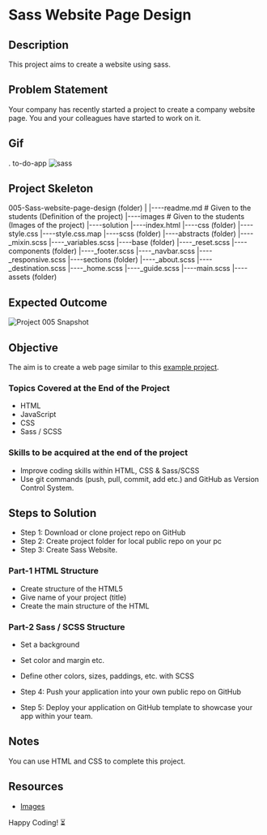 # Sass Website Page Design

## Description
This project aims to create a website using sass.

## Problem Statement
Your company has recently started a project to create a company website page. You and your colleagues have started to work on it.

## Gif

. to-do-app
 <img src = "sassCss.gif" Alt = "sass">

## Project Skeleton 
005-Sass-website-page-design (folder)
|
|----readme.md # Given to the students (Definition of the project)
|----images # Given to the students (Images of the project)
|----solution
|----index.html
|----css (folder)
|----style.css
|----style.css.map
|----scss (folder)
|----abstracts (folder)
|----_mixin.scss
|----_variables.scss
|----base (folder)
|----_reset.scss
|----components (folder)
|----_footer.scss
|----_navbar.scss
|----_responsive.scss
|----sections (folder)
|----_about.scss
|----_destination.scss
|----_home.scss
|----_guide.scss
|----main.scss
|----assets (folder)


## Expected Outcome
![Project 005 Snapshot](Sass.gif)

## Objective
The aim is to create a web page similar to this [example project](https://scss-projects.vercel.app/).

### Topics Covered at the End of the Project
- HTML 
- JavaScript
- CSS
- Sass / SCSS

### Skills to be acquired at the end of the project
- Improve coding skills within HTML, CSS & Sass/SCSS
- Use git commands (push, pull, commit, add etc.) and GitHub as Version Control System.

## Steps to Solution
- Step 1: Download or clone project repo on GitHub 
- Step 2: Create project folder for local public repo on your pc
- Step 3: Create Sass Website.

### Part-1 HTML Structure
- Create structure of the HTML5
- Give name of your project (title)
- Create the main structure of the HTML

### Part-2 Sass / SCSS Structure
- Set a background
- Set color and margin etc.
- Define other colors, sizes, paddings, etc. with SCSS

- Step 4: Push your application into your own public repo on GitHub
- Step 5: Deploy your application on GitHub template to showcase your app within your team.

## Notes
You can use HTML and CSS to complete this project.

## Resources
- [Images](./assets)

Happy Coding! :hourglass_flowing_sand:
